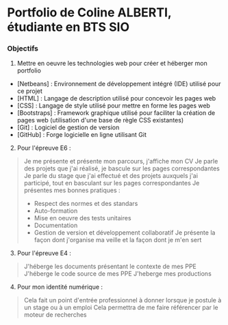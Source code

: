 # Portfolio de Coline ALBERTI, étudiante en BTS SIO
### Objectifs
1. Mettre en oeuvre les technologies web pour créer et héberger mon portfolio
- [Netbeans] : Environnement de développement intégré (IDE) utilisé pour ce projet
- [HTML] : Langage de description utilisé pour concevoir les pages web
- [CSS] : Langage de style utilisé pour mettre en forme les pages web
- [Bootstraps] : Framework graphique utilisé pour faciliter la création de pages web (utilisation d'une base de règle CSS existantes)
- [Git] : Logiciel de gestion de version
- [GitHub] : Forge logicielle en ligne utilisant Git

2. Pour l'épreuve E6 :
> Je me présente et présente mon parcours, j'affiche mon CV
> Je parle des projets que j'ai réalisé, je bascule sur les pages correspondantes
> Je parle du stage que j'ai effectué et des projets auxquels j'ai participé, tout en basculant sur les pages correspondantes
> Je présentes mes bonnes pratiques :
> - Respect des normes et des standars
> - Auto-formation
> - Mise en oeuvre des tests unitaires
> - Documentation
> - Gestion de version et développement collaboratif
> Je présente la façon dont j'organise ma veille et la façon dont je m'en sert

3. Pour l'épreuve E4 :
> J'héberge les documents présentant le contexte de mes PPE
> J'héberge le code source de mes PPE
> J'heberge mes productions

4. Pour mon identité numérique :
> Cela fait un point d'entrée professionnel à donner lorsque je postule à un stage ou à un emploi
> Cela permettra de me faire référencer par le moteur de recherches

